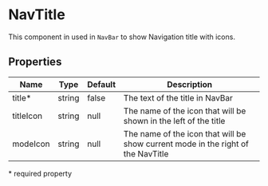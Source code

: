 # NavTitle

This component in used in `NavBar` to show Navigation title with icons.

## Properties

| Name      | Type   | Default | Description                                                                      |
| --------- | ------ | ------- | -------------------------------------------------------------------------------- |
| title*    | string | false   | The text of the title in NavBar                                                  |
| titleIcon | string | null    | The name of the icon that will be shown in the left of the title                 |
| modeIcon  | string | null    | The name of the icon that will be show current mode in the right of the NavTitle |

\* required property
